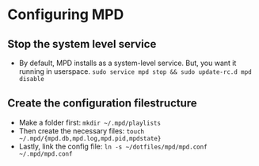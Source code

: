 # Configuring MPD
## Stop the system level service
* By default, MPD installs as a system-level service. But, you want it running in
userspace. `sudo service mpd stop && sudo update-rc.d mpd disable`

## Create the configuration filestructure
* Make a folder first: `mkdir ~/.mpd/playlists`
* Then create the necessary files: `touch ~/.mpd/{mpd.db,mpd.log,mpd.pid,mpdstate}`
* Lastly, link the config file: `ln -s ~/dotfiles/mpd/mpd.conf ~/.mpd/mpd.conf`
